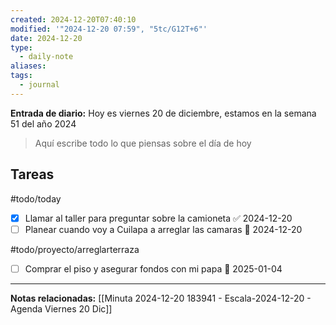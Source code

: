 ```yaml
---
created: 2024-12-20T07:40:10
modified: '"2024-12-20 07:59", "5tc/G12T+6"'
date: 2024-12-20
type:
  - daily-note
aliases: 
tags:
  - journal
---
```

**Entrada de diario:** 
Hoy es viernes 20 de diciembre, estamos en la semana 51 del año 2024

> Aquí escribe todo lo que piensas sobre el día de hoy
## Tareas

#todo/today
- [x] Llamar al taller para preguntar sobre la camioneta ✅ 2024-12-20
- [ ] Planear cuando voy a Cuilapa a arreglar las camaras 📅 2024-12-20

#todo/proyecto/arreglarterraza
- [ ] Comprar el piso y asegurar fondos con mi papa 📅 2025-01-04


----
**Notas relacionadas:**
[[Minuta 2024-12-20 183941 - Escala-2024-12-20 - Agenda Viernes 20 Dic]]